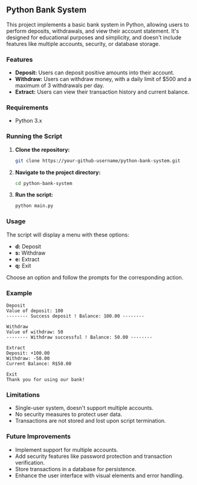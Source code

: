 ## Python Bank System

This project implements a basic bank system in Python, allowing users to perform deposits, withdrawals, and view their account statement. It's designed for educational purposes and simplicity, and doesn't include features like multiple accounts, security, or database storage.

### Features

* **Deposit:** Users can deposit positive amounts into their account.
* **Withdraw:** Users can withdraw money, with a daily limit of $500 and a maximum of 3 withdrawals per day.
* **Extract:** Users can view their transaction history and current balance.

### Requirements

* Python 3.x

### Running the Script

1. **Clone the repository:**

   ```bash
   git clone https://your-github-username/python-bank-system.git
   ```

2. **Navigate to the project directory:**

   ```bash
   cd python-bank-system
   ```

3. **Run the script:**

   ```bash
   python main.py
   ```

### Usage

The script will display a menu with these options:

* **d:** Deposit
* **s:** Withdraw
* **e:** Extract
* **q:** Exit

Choose an option and follow the prompts for the corresponding action.

### Example

```
Deposit
Value of deposit: 100
-------- Success deposit ! Balance: 100.00 --------

Withdraw
Value of withdraw: 50
-------- Withdraw successful ! Balance: 50.00 --------

Extract
Deposit: +100.00
Withdraw: -50.00
Current Balance: R$50.00

Exit
Thank you for using our bank!
```

### Limitations

* Single-user system, doesn't support multiple accounts.
* No security measures to protect user data.
* Transactions are not stored and lost upon script termination.

### Future Improvements

* Implement support for multiple accounts.
* Add security features like password protection and transaction verification.
* Store transactions in a database for persistence.
* Enhance the user interface with visual elements and error handling.


